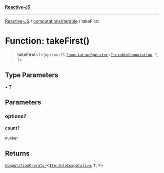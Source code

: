 [**Reactive-JS**](../../../README.md)

***

[Reactive-JS](../../../README.md) / [computations/Iterable](../README.md) / takeFirst

# Function: takeFirst()

> **takeFirst**\<`T`\>(`options`?): [`ComputationOperator`](../../type-aliases/ComputationOperator.md)\<[`IterableComputation`](../interfaces/IterableComputation.md), `T`, `T`\>

## Type Parameters

• **T**

## Parameters

### options?

#### count?

`number`

## Returns

[`ComputationOperator`](../../type-aliases/ComputationOperator.md)\<[`IterableComputation`](../interfaces/IterableComputation.md), `T`, `T`\>
